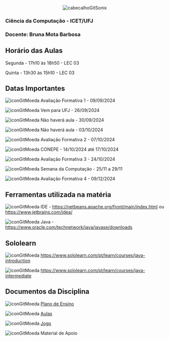 <div align="center">

![cabecalhoGitSonix](https://github.com/user-attachments/assets/3284e31b-dc72-477c-8510-dd63e9701b9d)

</div>

### Ciência da Computação - ICET/UFJ
### Docente: Bruna Mota Barbosa

## Horário das Aulas

Segunda - 17h10 às 18h50 - LEC 03

Quinta - 13h30 às 15h10 - LEC 03

## Datas Importantes

![iconGitMoeda](https://github.com/user-attachments/assets/6dc8dbe4-a3b6-43f9-ad7c-0b0922ae5ede) Avaliação Formativa 1 - 09/09/2024

![iconGitMoeda](https://github.com/user-attachments/assets/6dc8dbe4-a3b6-43f9-ad7c-0b0922ae5ede) Vem para UFJ - 26/09/2024

![iconGitMoeda](https://github.com/user-attachments/assets/6dc8dbe4-a3b6-43f9-ad7c-0b0922ae5ede) Não haverá aula - 30/09/2024

![iconGitMoeda](https://github.com/user-attachments/assets/6dc8dbe4-a3b6-43f9-ad7c-0b0922ae5ede) Não haverá aula - 03/10/2024

![iconGitMoeda](https://github.com/user-attachments/assets/6dc8dbe4-a3b6-43f9-ad7c-0b0922ae5ede) Avaliação Formativa 2 - 07/10/2024

![iconGitMoeda](https://github.com/user-attachments/assets/6dc8dbe4-a3b6-43f9-ad7c-0b0922ae5ede) CONEPE - 14/10/2024 até 17/10/2024

![iconGitMoeda](https://github.com/user-attachments/assets/6dc8dbe4-a3b6-43f9-ad7c-0b0922ae5ede) Avaliação Formativa 3 - 24/10/2024

![iconGitMoeda](https://github.com/user-attachments/assets/6dc8dbe4-a3b6-43f9-ad7c-0b0922ae5ede) Semana da Computação - 25/11 a 29/11

![iconGitMoeda](https://github.com/user-attachments/assets/6dc8dbe4-a3b6-43f9-ad7c-0b0922ae5ede) Avaliação Formativa 4 - 09/12/2024

## Ferramentas utilizada na matéria

![iconGitMoeda](https://github.com/user-attachments/assets/6dc8dbe4-a3b6-43f9-ad7c-0b0922ae5ede) IDE - https://netbeans.apache.org/front/main/index.html ou https://www.jetbrains.com/idea/

![iconGitMoeda](https://github.com/user-attachments/assets/6dc8dbe4-a3b6-43f9-ad7c-0b0922ae5ede) Java - https://www.oracle.com/technetwork/java/javase/downloads

## Sololearn

![iconGitMoeda](https://github.com/user-attachments/assets/6dc8dbe4-a3b6-43f9-ad7c-0b0922ae5ede) https://www.sololearn.com/pt/learn/courses/java-introduction

![iconGitMoeda](https://github.com/user-attachments/assets/6dc8dbe4-a3b6-43f9-ad7c-0b0922ae5ede) https://www.sololearn.com/pt/learn/courses/java-intermediate

## Documentos da Disciplina

![iconGitMoeda](https://github.com/user-attachments/assets/6dc8dbe4-a3b6-43f9-ad7c-0b0922ae5ede) [Plano de Ensino](https://github.com/user-attachments/files/16566163/Plano.de.Ensino.TCG.-.02_2024.pdf)


![iconGitMoeda](https://github.com/user-attachments/assets/6dc8dbe4-a3b6-43f9-ad7c-0b0922ae5ede) [Aulas](https://github.com/brunamota/TopicosEmComputacaoGrafica/blob/main/Aulas.md)

![iconGitMoeda](https://github.com/user-attachments/assets/6dc8dbe4-a3b6-43f9-ad7c-0b0922ae5ede) [Jogo](https://github.com/brunamota/TopicosEmComputacaoGrafica/blob/main/SprintsDoJogo.md)

![iconGitMoeda](https://github.com/user-attachments/assets/6dc8dbe4-a3b6-43f9-ad7c-0b0922ae5ede) Material de Apoio
